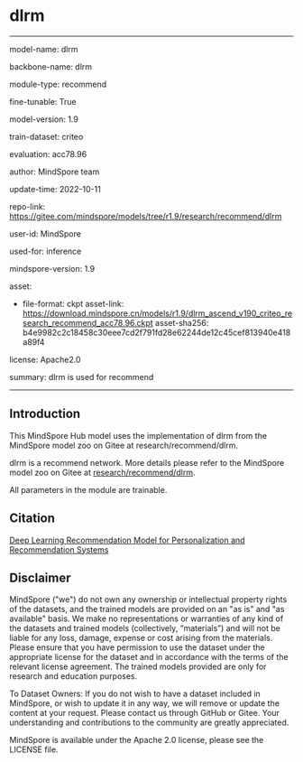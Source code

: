 # dlrm

---

model-name: dlrm

backbone-name: dlrm

module-type: recommend

fine-tunable: True

model-version: 1.9

train-dataset: criteo

evaluation: acc78.96

author: MindSpore team

update-time: 2022-10-11

repo-link: <https://gitee.com/mindspore/models/tree/r1.9/research/recommend/dlrm>

user-id: MindSpore

used-for: inference

mindspore-version: 1.9

asset:

-
    file-format: ckpt
    asset-link: <https://download.mindspore.cn/models/r1.9/dlrm_ascend_v190_criteo_research_recommend_acc78.96.ckpt>
    asset-sha256: b4e9982c2c18458c30eee7cd2f791fd28e62244de12c45cef813940e418a89f4

license: Apache2.0

summary: dlrm is used for recommend

---

## Introduction

This MindSpore Hub model uses the implementation of dlrm from the MindSpore model zoo on Gitee at research/recommend/dlrm.

dlrm is a recommend network. More details please refer to the MindSpore model zoo on Gitee at [research/recommend/dlrm](https://gitee.com/mindspore/models/blob/r1.9/research/recommend/dlrm/README_CN.md).

All parameters in the module are trainable.

## Citation

[Deep Learning Recommendation Model for Personalization and Recommendation Systems](https://arxiv.org/pdf/1906.00091v1.pdf)

## Disclaimer

MindSpore ("we") do not own any ownership or intellectual property rights of the datasets, and the trained models are provided on an "as is" and "as available" basis. We make no representations or warranties of any kind of the datasets and trained models (collectively, “materials”) and will not be liable for any loss, damage, expense or cost arising from the materials. Please ensure that you have permission to use the dataset under the appropriate license for the dataset and in accordance with the terms of the relevant license agreement. The trained models provided are only for research and education purposes.

To Dataset Owners: If you do not wish to have a dataset included in MindSpore, or wish to update it in any way, we will remove or update the content at your request. Please contact us through GitHub or Gitee. Your understanding and contributions to the community are greatly appreciated.

MindSpore is available under the Apache 2.0 license, please see the LICENSE file.
